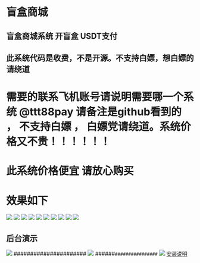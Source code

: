# 盲盒商城
## 盲盒商城系统 开盲盒 USDT支付
## 此系统代码是收费，不是开源。不支持白嫖，想白嫖的请绕道 


# 需要的联系飞机账号请说明需要哪一个系统  @ttt88pay  请备注是github看到的 ， 不支持白嫖 ， 白嫖党请绕道。系统价格又不贵！！！！！！


# 此系统价格便宜 请放心购买

# 效果如下

![](pic/1.png)
![](pic/2.png)
![](pic/3.png)
![](pic/5.png)
![](pic/6.png)
![](pic/7.png)
![](pic/8.png)
![](pic/10.png)
![](pic/11.png)
![](pic/12.png)
## 后台演示
![](pic/admin-1.png)
######################
![](pic/admin-2.png)
######`################`
![](pic/admin-3.png)
[安装说明](H5盲盒系统安装使用教程.md)




